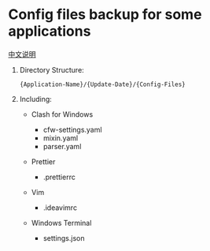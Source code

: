# Config files backup for some applications

[中文说明](README_ZH.md)

1. Directory Structure:

   `{Application-Name}/{Update-Date}/{Config-Files}`

2. Including:

   - Clash for Windows

     - cfw-settings.yaml
     - mixin.yaml
     - parser.yaml

   - Prettier

     - .prettierrc

   - Vim

     - .ideavimrc

   - Windows Terminal

     - settings.json
